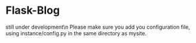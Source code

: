 # Flask-Blog
still under development\n
Please make sure you add you configuration file, using instance/config.py in the same directory as mysite.
